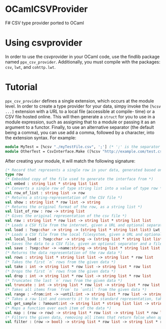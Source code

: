 # OCamlCSVProvider
F# CSV type provider ported to OCaml

# Using csvprovider
In order to use the csvprovider in your OCaml code, use the findlib package
named `ppx_csv_provider`. Additionally, you must compile with the packages:
`csv`, `lwt`, and `cohttp.lwt`.

# Tutorial
`ppx_csv_provider` defines a single extension, which occurs at the module
level. In order to create a type provider for your data, simpy invoke the
`[%csv ...]` extension with a URL to a local file (accessible at compile-
time) or a CSV file hosted online. This will then generate a `struct` for
you to use in a module expression, such as assigning that to a module or
passing it as an argument to a functor. Finally, to use an alternative
separator (the default being a comma), you can use add a comma, followed
by a character, into the extension syntax. For example:

```ocaml
module MyTest = [%csv "./myTestFile.csv", ';'] (* ';' is the separator *)
module OtherTest = CsvInterface.Make ([%csv "http://example.com/test.csv"])
```

After creating your module, it will match the following signature:

```ocaml
(* Record that represents a single row in your data, generated based on simple type inference rules *)
type row
(* Embedded copy of the file used to generate the interface from *)
val embed : string list * string list list
(* Converts a single row of type string list into a value of type row *)
val row_of_list : string list -> row
(* Returns a string-representation of the CSV file *)
val show : string list * row list -> string
(* Returns the original format of the row, as a string list *)
val list_of_row : row -> string list
(* Gives the original representation of the csv file *)
val raw : string list * row list -> string list * string list list
(* Loads a CSV file from the internet, given a URL and optional separator to use instead of "," *)
val load : ?sep:char -> string -> (string list * string list list) Lwt.t
(* Loads a CSV file from the local filesystem, given a URL and optional separator to use instead of "," *)
val local_load : ?sep:char -> string -> (string list * string list list) Lwt.t
(* Saves the data to a CSV file, given an optional separator and a filename *)
val save : ?sep:char -> ~name:string -> string list * string list list -> unit Lwt.t
(* Returns the data representation of the raw data *)
val rows : string list * string list list -> string list * row list
(* Takes the first `n` rows from the given data *)
val take : int -> string list * row list -> string list * row list
(* Drops the first `n` rows from the given data *)
val drop : int -> string list * row list -> string list * row list
(* Truncates the last `n` rows from the given data *)
val truncate : int -> string list * row list -> string list * row list
(* Takes all items from `from` to `until` from the given data *)
val range : ~from:int -> ~until:int -> string list * row list -> string list * row list
(* Takes a raw list and converts it to the standard representation, taking `amount` (default 10) items *)
val get_sample : ?amount:int -> string list * string list list -> string list * row list
(* Maps a function over each item of the data *)
val map : (row -> row) -> string list * row list -> string list * row list
(* Filters the given data, removing all items that return false when applied to the predicate *)
val filter : (row -> bool) -> string list * row list -> string list * row list
```

